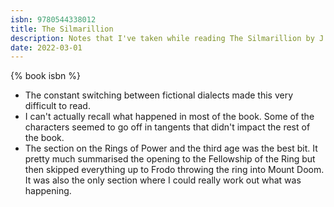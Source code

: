 ```yaml
---
isbn: 9780544338012
title: The Silmarillion
description: Notes that I've taken while reading The Silmarillion by J.R.R. Tolkien.
date: 2022-03-01
---
```


{% book isbn %}

- The constant switching between fictional dialects made this very difficult to read.
- I can't actually recall what happened in most of the book. Some of the characters seemed to go off in tangents that didn't impact the rest of the book.
- The section on the Rings of Power and the third age was the best bit. It pretty much summarised the opening to the Fellowship of the Ring but then skipped everything up to Frodo throwing the ring into Mount Doom. It was also the only section where I could really work out what was happening.
